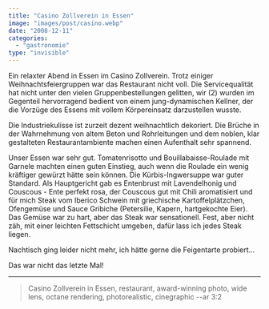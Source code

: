 ```yaml
---
title: "Casino Zollverein in Essen"
image: "images/post/casino.webp"
date: "2008-12-11"
categories: 
  - "gastronomie"
type: "invisible"  
---
```


Ein relaxter Abend in Essen im Casino Zollverein. Trotz einiger Weihnachtsfeiergruppen war das Restaurant nicht voll. Die Servicequalität hat nicht unter den vielen Gruppenbestellungen gelitten, wir (2) wurden im Gegenteil hervorragend bedient von einem jung-dynamischen Kellner, der die Vorzüge des Essens mit vollem Körpereinsatz darzustellen wusste.

Die Industriekulisse ist zurzeit dezent weihnachtlich dekoriert. Die Brüche in der Wahrnehmung von altem Beton und Rohrleitungen und dem noblen, klar gestalteten Restaurantambiente machen einen Aufenthalt sehr spannend.

Unser Essen war sehr gut. Tomatenrisotto und Bouillabaisse-Roulade mit Garnele machten einen guten Einstieg, auch wenn die Roulade ein wenig kräftiger gewürzt hätte sein können. Die Kürbis-Ingwersuppe war guter Standard. Als Hauptgericht gab es Entenbrust mit Lavendelhonig und Couscous - Ente perfekt rosa, der Couscous gut mit Chili aromatisiert und für mich Steak vom Iberico Schwein mit griechische Kartoffelplätzchen, Ofengemüse und Sauce Gribiche (Petersilie, Kapern, hartgekochte Eier). Das Gemüse war zu hart, aber das Steak war sensationell. Fest, aber nicht zäh, mit einer leichten Fettschicht umgeben, dafür lass ich jedes Steak liegen.

Nachtisch ging leider nicht mehr, ich hätte gerne die Feigentarte probiert...

Das war nicht das letzte Mal!

----

> Casino Zollverein in Essen, restaurant, award-winning photo, wide lens, octane rendering, photorealistic, cinegraphic --ar 3:2 